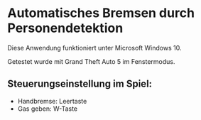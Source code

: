 # Automatisches Bremsen durch Personendetektion

Diese Anwendung funktioniert unter Microsoft Windows 10.

Getestet wurde mit Grand Theft Auto 5 im Fenstermodus.

## Steuerungseinstellung im Spiel:

- Handbremse: Leertaste
- Gas geben: W-Taste
